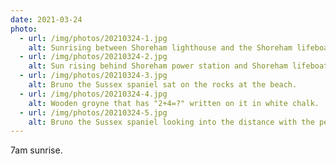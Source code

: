 ```yaml
---
date: 2021-03-24
photo:
  - url: /img/photos/20210324-1.jpg
    alt: Sunrising between Shoreham lighthouse and the Shoreham lifeboat station. A small boat iis in the foreground against the sand of the beach.
  - url: /img/photos/20210324-2.jpg
    alt: Sun rising behind Shoreham power station and Shoreham lifeboat station. The sunrise is reflecting off the sea below.
  - url: /img/photos/20210324-3.jpg
    alt: Bruno the Sussex spaniel sat on the rocks at the beach.
  - url: /img/photos/20210324-4.jpg
    alt: Wooden groyne that has "2+4=?" written on it in white chalk.
  - url: /img/photos/20210324-5.jpg
    alt: Bruno the Sussex spaniel looking into the distance with the perpective of the photo taken from just below his vantage point at Shoreham fort.
---
```


7am sunrise.
